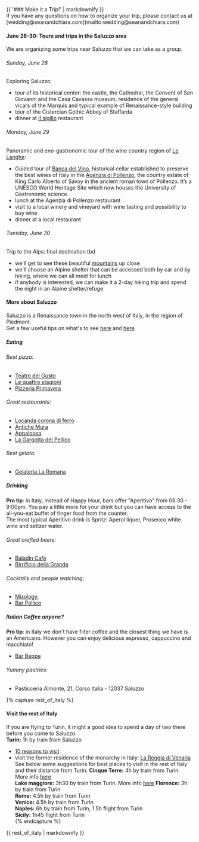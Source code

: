 <div class="heading">
<div class="text_line left"></div>
{{ '### Make it a Trip!' | markdownify }}
<div class="text_line right"></div>
</div>
  If you have any questions on how to organize your trip, please contact us at [wedding@seanandchiara.com](mailto:wedding@seanandchiara.com)
  
#### June 28-30: Tours and trips in the Saluzzo area

  We are organizing some trips near Saluzzo that we can take as a group.  

###### Sunday, June 28 
  Exploring Saluzzo:
  
 * tour of its historical center: the castle, the Cathedral, the Convent of San Giovanni and the Casa Cavassa museum, residence of the general vicars of the Marquis and typical example of Renaissance-style building
 * tour of the Cistercian Gothic Abbey of Staffarda 
 * dinner at [Il sigillo](http://www.tripadvisor.it/Restaurant_Review-g2292144-d2274805-Reviews-Ristorante_Il_Sigillo-Staffarda_Province_of_Cuneo_Piedmont.html) restaurant

###### Monday, June 29
  Panoramic and eno-gastronomic tour of the wine country region of [Le Langhe](http://www.langheroero.it/index.jsp?idProgetto=2):  
  
 * Guided tour of [Banca del Vino](http://www.bancadelvino.it/welcome_eng.lasso), historical cellar established to preserve the best wines of Italy in the [Agenzia di Pollenzo](http://www.residenzereali.it/index.php/en/residenze-reali-del-piemonte/tenuta-reale-di-pollenzo), the country estate of King Carlo Alberto of Savoy in the ancient roman town of Pollenzo. It’s a UNESCO World Heritage Site which now houses the University of Gastronomic science. 
 * lunch at the Agenzia di Pollenzo restaurant
 * visit to a local winery and vineyard with wine tasting and possibility to buy wine
 * dinner at a local restaurant

###### Tuesday, June 30 
  Trip to the Alps: final destination tbd  
  
  * we'll get to see these beautiful [mountains](http://en.cuneo360.it/itinerari) up close 
  * we'll choose an Alpine shelter that can be accessed both by car and by hiking, where we can all meet for lunch
  * if anybody is interested, we can make it a 2-day hiking trip and spend the night in an Alpine shelter/refuge
 

#### More about Saluzzo 
  Saluzzo is a Renaissance town in the north west of Italy, in the region of Piedmont.  
  Get a few useful tips on what's to see [here](http://www.miomyitaly.com/saluzzo.html) and [here](http://www.saluzzoturistica.it/itinerari_scheda.php?id=425).

##### Eating

###### Best pizza:

 * [Teatro del Gusto](http://www.tripadvisor.it/ShowUserReviews-g194893-d3398888-r233673374-Teatro_Del_Gusto-Saluzzo_Province_of_Cuneo_Piedmont.html) 
 * [Le quattro stagioni](http://www.saluzzoturistica.it/ospitalita_scheda.php?id=487)
 * [Pizzeria Primavera](https://www.facebook.com/pages/Pizzeria-trattoria-Primavera/136996156433557?sk=info&tab=overview)
 
###### Great restaurants:  
 * [Locanda corona di ferro](http://www.coronadiferro.it/)
 * [Antiche Mura](http://www.antichemuraristorante.it/)  
 * [Appaloosa](http://www.ristorante-appaloosa.it/appaloosa-menu-e.htm)
 * [La Gargotta del Pellico](http://www.tripadvisor.it/Restaurant_Review-g194893-d2248462-Reviews-La_Gargotta_del_Pellico-Saluzzo_Province_of_Cuneo_Piedmont.html)   
 
###### Best gelato:  

 * [Gelateria La Romana](http://www.gelateriaromana.com/23-ice-cream-shop-saluzzo.php)



##### Drinking
**Pro tip**: in Italy, instead of Happy Hour, bars offer "Aperitivo" from 06:30 - 9:00pm. You pay a little more for your drink but you can have access to the all-you-eat buffet of finger food from the counter.  
The most typical Aperitivo drink is Spritz: Aperol liquer, Prosecco white wine and seltzer water. 

###### Great crafted beers: 

 * [Baladin Café](http://www.baladin.it/en/our-places/baladin-cafe-saluzzo)
 * [Birrificio della Granda](http://www.tripadvisor.com/Restaurant_Review-g194893-d3493819-Reviews-Birrificio_della_Granda-Saluzzo_Province_of_Cuneo_Piedmont.html)
 
###### Cocktails and people watching: 

 * [Mixology](https://www.facebook.com/pages/Mixology-Everytime-Bar/187272094693182),
 * [Bar Pellico](https://it.foursquare.com/v/caff%C3%A8-pellico/4d8f9f79788c548124c453fd)


##### Italian Coffee anyone?
**Pro tip**: in Italy we don't have filter coffee and the closest thing we have is an Americano. However you can enjoy delicious espresso, cappuccino and macchiato!  
  
 * [Bar Beppe](http://www.saluzzoturistica.it/ospitalita_scheda.php?id=2127)  
 
###### Yummy pastries:  

 * Pasticceria Almonte, 21, Corso Italia - 12037 Saluzzo  

{% capture rest_of_italy %}
#### Visit the rest of Italy
If you are flying to Turin, it might a good idea to spend a day of two there before you come to Saluzzo.  
**Turin:** 1h by train from Saluzzo
 * [10 reasons to visit](http://slowitaly.yourguidetoitaly.com/2013/11/10-reasons-why-turin-should-be-on-your-italy-bucket-list/)
 * visit the former residence of the monarchy in Italy: [La Reggia di Venaria](http://www.lavenaria.it/web/index.php)  
See below some suggestions for best places to visit in the rest of Italy and their distance from Turin.
**Cinque Terre:** 4h by train from Turin. More info [here](http://www.lecinqueterre.org/eng)  
**Lake maggiore:** 3h30 by train from Turin. More info [here](http://www.discoverlakemaggiore.com)
**Florence:** 3h by train from Turin  
**Rome:** 4.5h by train from Turin  
**Venice:** 4.5h by train from Turin  
**Naples:** 6h by train from Turin, 1.5h flight from Turin  
**Sicily:** 1h45 flight from Turin  
{% endcapture %}

<div id="rest_of_italy">
{{ rest_of_italy | markdownify }}
</div>
